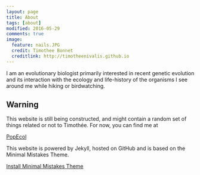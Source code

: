 ```yaml
---
layout: page
title: About
tags: [about]
modified: 2016-05-29
comments: true
image:
  feature: nails.JPG
  credit: Timothee Bonnet
  creditlink: http://timotheenivalis.github.io
---
```



I am an evolutionary biologist primarily interested in recent genetic evolution and its interaction with the ecology and life-history of the organisms I see around me while hiking or birdwatching.


## Warning
This website is still being constructed, and might contain a random set of things related or not to Timothée.
For now, you can find me at <div markdown="0"><a href="http://www.popecol.org/team/timothee-bonnet/" class="btn btn-success">PopEcol</a></div>

This website is powered by Jekyll, hosted on GitHub and is based on the Minimal Mistakes Theme.

<a markdown="0" href="{{ site.url }}/theme-setup" class="btn">Install Minimal Mistakes Theme</a>
